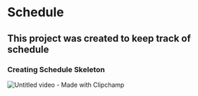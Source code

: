 # Schedule
## This project was created to keep track of schedule

### Creating Schedule Skeleton

![Untitled video - Made with Clipchamp](https://github.com/user-attachments/assets/72c87192-dfcf-4ec4-94d7-975f3c397c04)

